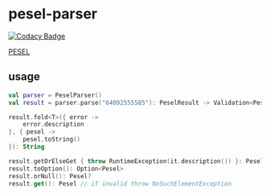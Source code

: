 # pesel-parser

[![Codacy Badge](https://app.codacy.com/project/badge/Grade/274746f83954429db5bec9975cdfc4a8)](https://www.codacy.com?utm_source=github.com&amp;utm_medium=referral&amp;utm_content=crejk/pesel-parser&amp;utm_campaign=Badge_Grade)

[PESEL](https://en.wikipedia.org/wiki/PESEL)

## usage
```kotlin
val parser = PeselParser()
val result = parser.parse("64092555585"): PeselResult -> Validation<PeselParseFailure, Pesel>

result.fold<T>({ error ->
    error.description
}, { pesel ->
    pesel.toString()
}): String

result.getOrElseGet { throw RuntimeException(it.description()) }: Pesel
result.toOption(): Option<Pesel>
result.orNull(): Pesel?
result.get(): Pesel // if invalid throw NoSuchElementException
```
